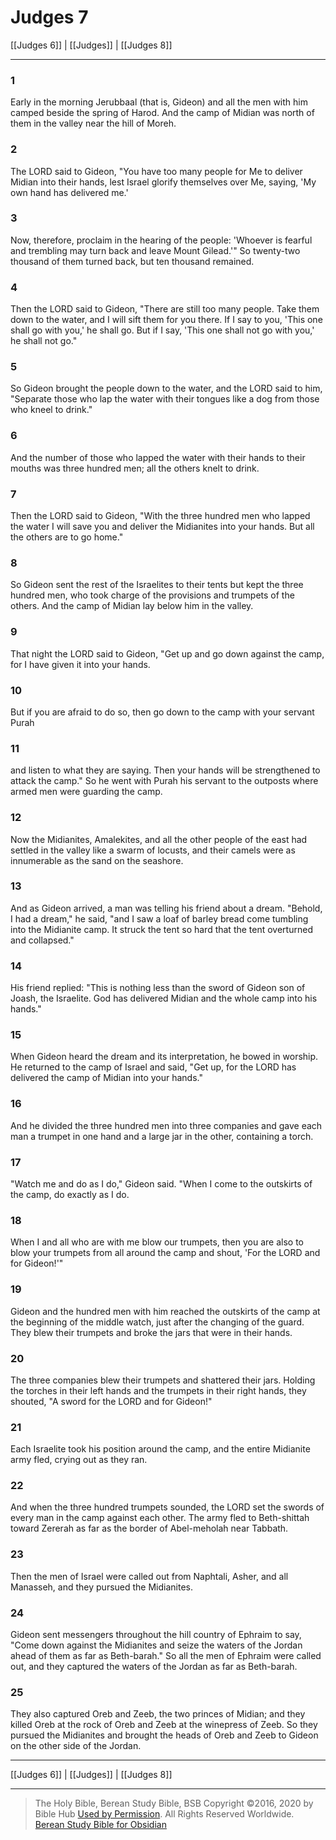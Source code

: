 # Judges 7

[[Judges 6]] | [[Judges]] | [[Judges 8]]

---

### 1
Early in the morning Jerubbaal (that is, Gideon) and all the men with him camped beside the spring of Harod. And the camp of Midian was north of them in the valley near the hill of Moreh.

### 2
The LORD said to Gideon, "You have too many people for Me to deliver Midian into their hands, lest Israel glorify themselves over Me, saying, 'My own hand has delivered me.'

### 3
Now, therefore, proclaim in the hearing of the people: 'Whoever is fearful and trembling may turn back and leave Mount Gilead.'" So twenty-two thousand of them turned back, but ten thousand remained.

### 4
Then the LORD said to Gideon, "There are still too many people. Take them down to the water, and I will sift them for you there. If I say to you, 'This one shall go with you,' he shall go. But if I say, 'This one shall not go with you,' he shall not go."

### 5
So Gideon brought the people down to the water, and the LORD said to him, "Separate those who lap the water with their tongues like a dog from those who kneel to drink."

### 6
And the number of those who lapped the water with their hands to their mouths was three hundred men; all the others knelt to drink.

### 7
Then the LORD said to Gideon, "With the three hundred men who lapped the water I will save you and deliver the Midianites into your hands. But all the others are to go home."

### 8
So Gideon sent the rest of the Israelites to their tents but kept the three hundred men, who took charge of the provisions and trumpets of the others. And the camp of Midian lay below him in the valley.

### 9
That night the LORD said to Gideon, "Get up and go down against the camp, for I have given it into your hands.

### 10
But if you are afraid to do so, then go down to the camp with your servant Purah

### 11
and listen to what they are saying. Then your hands will be strengthened to attack the camp." So he went with Purah his servant to the outposts where armed men were guarding the camp.

### 12
Now the Midianites, Amalekites, and all the other people of the east had settled in the valley like a swarm of locusts, and their camels were as innumerable as the sand on the seashore.

### 13
And as Gideon arrived, a man was telling his friend about a dream. "Behold, I had a dream," he said, "and I saw a loaf of barley bread come tumbling into the Midianite camp. It struck the tent so hard that the tent overturned and collapsed."

### 14
His friend replied: "This is nothing less than the sword of Gideon son of Joash, the Israelite. God has delivered Midian and the whole camp into his hands."

### 15
When Gideon heard the dream and its interpretation, he bowed in worship. He returned to the camp of Israel and said, "Get up, for the LORD has delivered the camp of Midian into your hands."

### 16
And he divided the three hundred men into three companies and gave each man a trumpet in one hand and a large jar in the other, containing a torch.

### 17
"Watch me and do as I do," Gideon said. "When I come to the outskirts of the camp, do exactly as I do.

### 18
When I and all who are with me blow our trumpets, then you are also to blow your trumpets from all around the camp and shout, 'For the LORD and for Gideon!'"

### 19
Gideon and the hundred men with him reached the outskirts of the camp at the beginning of the middle watch, just after the changing of the guard. They blew their trumpets and broke the jars that were in their hands.

### 20
The three companies blew their trumpets and shattered their jars. Holding the torches in their left hands and the trumpets in their right hands, they shouted, "A sword for the LORD and for Gideon!"

### 21
Each Israelite took his position around the camp, and the entire Midianite army fled, crying out as they ran.

### 22
And when the three hundred trumpets sounded, the LORD set the swords of every man in the camp against each other. The army fled to Beth-shittah toward Zererah as far as the border of Abel-meholah near Tabbath.

### 23
Then the men of Israel were called out from Naphtali, Asher, and all Manasseh, and they pursued the Midianites.

### 24
Gideon sent messengers throughout the hill country of Ephraim to say, "Come down against the Midianites and seize the waters of the Jordan ahead of them as far as Beth-barah." So all the men of Ephraim were called out, and they captured the waters of the Jordan as far as Beth-barah.

### 25
They also captured Oreb and Zeeb, the two princes of Midian; and they killed Oreb at the rock of Oreb and Zeeb at the winepress of Zeeb. So they pursued the Midianites and brought the heads of Oreb and Zeeb to Gideon on the other side of the Jordan.

---

[[Judges 6]] | [[Judges]] | [[Judges 8]]

---

> The Holy Bible, Berean Study Bible, BSB
> Copyright &copy;2016, 2020 by Bible Hub
> [Used by Permission](https://berean.bible/terms.htm). All Rights Reserved Worldwide.
> [Berean Study Bible for Obsidian](https://github.com/gapmiss/berean-study-bible-for-obsidian)</small>

